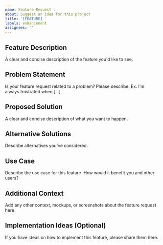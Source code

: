 ```yaml
---
name: Feature Request 💡
about: Suggest an idea for this project
title: '[FEATURE] '
labels: enhancement
assignees: ''
---
```


## Feature Description

A clear and concise description of the feature you'd like to see.

## Problem Statement

Is your feature request related to a problem? Please describe.
Ex. I'm always frustrated when [...]

## Proposed Solution

A clear and concise description of what you want to happen.

## Alternative Solutions

Describe alternatives you've considered.

## Use Case

Describe the use case for this feature. How would it benefit you and other users?

## Additional Context

Add any other context, mockups, or screenshots about the feature request here.

## Implementation Ideas (Optional)

If you have ideas on how to implement this feature, please share them here.

